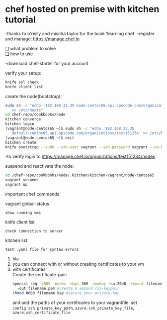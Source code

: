 chef hosted on premise with kitchen tutorial
===============

-thanks to o'reilly and mischa taylor for the book 'learning chef'
-register and manage: https://manage.chef.io

❑ what problem to solve  
❑ how to use

-download chef-starter for your account

verify your setup:
```bash
knife ssl check 
knife client list
```

create the node(bootstrap):
```bash
sudo sh -c "echo '192.168.33.35 node-centos65.api.opscode.com/organizations/test151234'  
   >> /etc/hosts"
cd chef-repo/cookbooks/node
kitchen converge
kitchen login
[vagrant@node-centos65 ~]$ sudo sh -c "echo '192.168.33.35  
   default-centos65.api.opscode.com/organizations/test151234' >> /etc/hosts"
[vagrant@node-centos65 ~]$ exit
kitchen create
knife bootstrap --sudo --ssh-user vagrant --ssh-password vagrant --no-host-key-verify node-centos65.api.opscode.com/organizations/test151234
```
-to verify login to https://manage.chef.io/organizations/test151234/nodes

suspend and reactivate the node:
```bash
cd /chef-repo/cookbooks/node/.kitchen/kitchen-vagrant/node-centos65 
vagrant suspend
vagrant up
```

important chef commands:

vagrant global-status 

	show running vms

knife client list

	check connection to server

kitchen list

	test .yaml file for syntax errors

1. bla
2. you can connect with or without creating certificates to your vm
  1. with certificates  
     Create the certificate-pair:  
	 ```bash
	 openssl req -x509 -nodes -days 365 -newkey rsa:2048 -keyout filename.key \  
	   -out filename.pem #create a second rsa-keypair
 	 chmod 0600 filename.key #secure your private-key
	 ```
	 and add the paths of your certificates to your vagrantfile: 
	 set `config.ssh.private_key_path`, `azure.ssh_private_key_file`, `azure.ssh_certificate_file`









